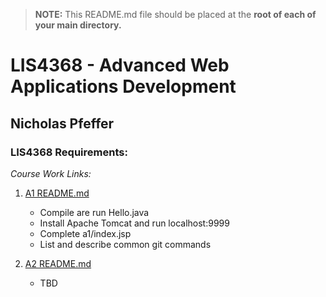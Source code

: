 > **NOTE:** This README.md file should be placed at the **root of each of your main directory.**

# LIS4368 - Advanced Web Applications Development

## Nicholas Pfeffer

### LIS4368 Requirements:

*Course Work Links:*

1. [A1 README.md](a1/README.md "My A1 README.md file")
    - Compile are run Hello.java
    - Install Apache Tomcat and run localhost:9999
    - Complete a1/index.jsp
    - List and describe common git commands

2. [A2 README.md](a2/README.md "My A2 README.md file")
    - TBD
